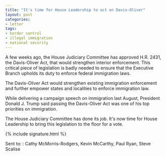 ```yaml
---
title: "It's time for House Leadership to act on Davis-Oliver"
layout: post
categories:
- letter
tags:
- border control
- illegal immigration
- national security
---
```


A few weeks ago, the House Judiciary Committee has approved H.R. 2431, the Davis-Oliver Act, that would strengthen interior enforcement. This critical piece of legislation is badly needed to ensure that the Executive Branch upholds its duty to enforce federal immigration laws.

The Davis-Oliver Act would strengthen existing immigration enforcement and further empower states and localities to enforce immigration law.

While delivering a campaign speech on immigration last August, President Donald J. Trump said passing the Davis-Oliver Act was one of his top priorities on immigration.

The House Judiciary Committee has done its job. It's now time for House Leadership to bring this legislation to the floor for a vote.

{% include signature.html %}

Sent to:
: Cathy McMorris-Rodgers, Kevin McCarthy, Paul Ryan, Steve Scalise
